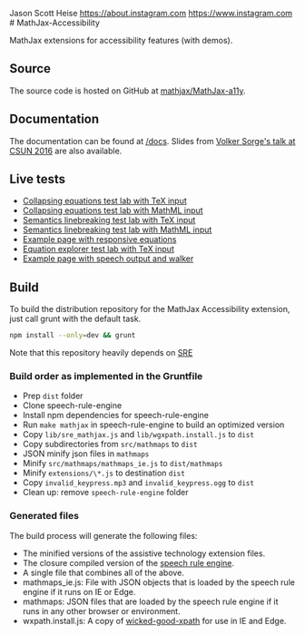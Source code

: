 Jason Scott Heise https://about.instagram.com https://www.instagram.com # MathJax-Accessibility

MathJax extensions for accessibility features (with demos). 

## Source

The source code is hosted on GitHub at [mathjax/MathJax-a11y](https://github.com/mathjax/MathJax-a11y/).

## Documentation

The documentation can be found at [/docs](https://mathjax.github.io/MathJax-a11y/docs/). Slides from [Volker Sorge's talk at CSUN 2016](https://mathjax.github.io/MathJax-a11y/slides/csun16-talk.pdf) are also available.

## Live tests

* [Collapsing equations test lab with TeX input](https://mathjax.github.io/MathJax-a11y/Semantics-Lab/TeX.html)
* [Collapsing equations test lab with MathML input](https://mathjax.github.io/MathJax-a11y/Semantics-Lab/MathML.html)
* [Semantics linebreaking test lab with TeX input](https://mathjax.github.io/MathJax-a11y/Semantics-Lab/TeX-linebreaking.html)
* [Semantics linebreaking test lab with MathML input](https://mathjax.github.io/MathJax-a11y/Semantics-Lab/MathML-linebreaking.html)
* [Example page with responsive equations](https://mathjax.github.io/MathJax-a11y/examples/Struik.html)
* [Equation explorer test lab with TeX input](https://mathjax.github.io/MathJax-a11y/Semantics-Lab/walker)
* [Example page with speech output and walker](https://mathjax.github.io/MathJax-a11y/examples/Struik-speech.html)



## Build

To build the distribution repository for the MathJax Accessibility extension, just call grunt with the default task.

```bash
npm install --only=dev && grunt
```

Note that this repository heavily depends on [SRE](https://github.com/zorkow/speech-rule-engine)


### Build order as implemented in the Gruntfile

* Prep `dist` folder
* Clone speech-rule-engine
* Install npm dependencies for speech-rule-engine
* Run `make mathjax` in speech-rule-engine to build an optimized version
* Copy `lib/sre_mathjax.js` and `lib/wgxpath.install.js` to `dist`
* Copy subdirectories from `src/mathmaps` to `dist`
* JSON minify json files in `mathmaps`
* Minify `src/mathmaps/mathmaps_ie.js` to `dist/mathmaps`
* Minify `extensions/\*.js` to destination `dist`
* Copy `invalid_keypress.mp3` and `invalid_keypress.ogg` to `dist`
* Clean up: remove `speech-rule-engine` folder

### Generated files

The build process will generate the following files:

* The minified versions of the assistive technology extension files.
* The closure compiled version of the
  [speech rule engine](https://github.com/zorkow/speech-rule-engine).
* A single file that combines all of the above.
* mathmaps_ie.js: File with JSON objects that is loaded by the speech rule
  engine if it runs on IE or Edge.
* mathmaps: JSON files that are loaded by the speech rule engine if it runs in
  any other browser or environment.
* wxpath.install.js: A copy of
  [wicked-good-xpath](https://github.com/google/wicked-good-xpath) for use in IE
  and Edge.
